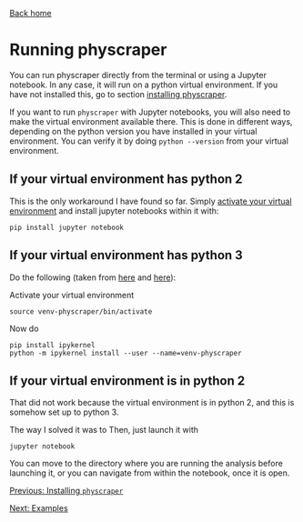 [Back home](../README.md)

# Running physcraper

You can run physcraper directly from the terminal or using a Jupyter notebook.
In any case, it will run on a python virtual environment. If you have not installed this, go to section [installing physcraper](INSTALL.md).

If you want to run `physcraper` with Jupyter notebooks, you will also need to make the virtual environment available there. This is done in different ways, depending on the python version you have installed in your virtual environment. You can verify it by doing `python --version` from your virtual environment.

## If your virtual environment has python 2

This is the only workaround I have found so far. Simply [activate your virtual environment](INSTALL.md#activate) and install jupyter notebooks within it with:

```
pip install jupyter notebook
```

## If your virtual environment has python 3

Do the following (taken from [here](https://janakiev.com/blog/jupyter-virtual-envs/) and [here](https://stackoverflow.com/questions/30604952/pip-default-behavior-conflicts-with-virtualenv)):

Activate your virtual environment

```
source venv-physcraper/bin/activate
```

Now do

```
pip install ipykernel
python -m ipykernel install --user --name=venv-physcraper
```

## If your virtual environment is in python 2

That did not work because the virtual environment is in python 2, and this is somehow set up to python 3.

The way I solved it was to 
Then, just launch it with

```
jupyter notebook
```

You can move to the directory where you are running the analysis before launching it, or you can navigate from within the notebook, once it is open.

[Previous: Installing `physcraper`](INSTALL.md)

[Next: Examples](examples.md) 
